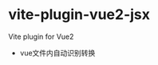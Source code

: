 # vite-plugin-vue2-jsx
Vite plugin for Vue2
* vue文件内自动识别转换<script lang="jsx">
* js文件自动识别转换jsx

## Install

```bash
npm install vite-plugin-vue2-jsx -D
```

```js
// vite.config.js
import { createVuePlugin } from 'vite-plugin-vue2-jsx'

export default {
  plugins: [
    createVuePlugin(/* options */)
  ],
}
```

## [Options]

### `vueTemplateOptions`

Type: `Object`<br>

Default: `{ compilerOptions :{ whitespace: 'condense' }   }`

**Note {  whitespace: 'condense' } behavior**

* 如果元素标签之间的纯空格文本节点包含新行，则它会被删除。否则，它会被压缩成一个单一的空间。

* 非纯空格文本节点内的连续空格被压缩为一个空格。


使用压缩模式将导致更小的编译代码大小和稍微提高性能。但是，在某些情况下，与纯 HTML 相比，它会产生细微的视觉布局差异，如果要保留空白行为，请设置 `{ whitespace: 'preserve' }`

The options for `@vue/component-compiler-utils`.

### `jsx`

Type: `Boolean`<br>
Default: `false`

jsx 转换的选项。

### `jsxOptions`

Type: `Object`<br>

The options for `@vue/babel-preset-jsx`.

### `target`

Type: `String`<br>

esbuild 转换脚本代码的选项